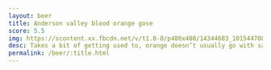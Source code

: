 ```yaml
---
layout: beer
title: Anderson valley blood orange gose
score: 5.5
img: https://scontent.xx.fbcdn.net/v/t1.0-0/p480x480/14344683_10154470826643745_4940801353933151559_n.jpg?oh=d221c1e0ef90ab340c5f71d2917d391d&oe=58C0B88C
desc: Takes a bit of getting used to, orange doesn’t usually go with salty. Not something I would buy again
permalink: /beer/:title.html
---
```

